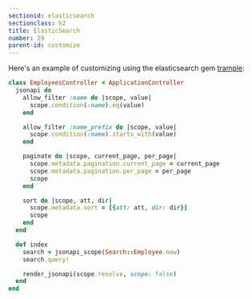 ```yaml
---
sectionid: elasticsearch
sectionclass: h2
title: ElasticSearch
number: 29
parent-id: customize
---
```


Here's an example of customizing using the elasticsearch gem [trample](https://github.com/richmolj/trample):

```ruby
class EmployeesController < ApplicationController
  jsonapi do
    allow_filter :name do |scope, value|
      scope.condition(:name).eq(value)
    end

    allow_filter :name_prefix do |scope, value|
      scope.condition(:name).starts_with(value)
    end

    paginate do |scope, current_page, per_page|
      scope.metadata.pagination.current_page = current_page
      scope.metadata.pagination.per_page = per_page
      scope
    end

    sort do |scope, att, dir|
      scope.metadata.sort = [{att: att, dir: dir}]
      scope
    end
  end

  def index
    search = jsonapi_scope(Search::Employee.new)
    search.query!

    render_jsonapi(scope.resolve, scope: false)
  end
end
```
